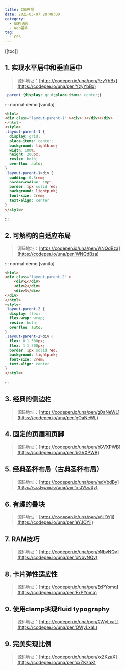 ```yaml
---
title: CSS布局
date: 2021-03-07 20:08:00
category: 
  - 编程语言
  - Web基础
tag: 
  - CSS
---
```


<!-- more -->
[[toc]]

## 1. 实现水平居中和垂直居中
>
> 源码地址：[https://codepen.io/una/pen/YzyYbBx](https://codepen.io/una/pen/YzyYbBx)

```css
.parent {display: grid;place-items: center;}
```

::: normal-demo [vanilla]

```html
<html>
<div class="layout-parent-1" ><div>:)</div></div>
</html>
<style>
.layout-parent-1 {
  display: grid;
  place-items: center;
  background: lightblue;
  width: 100%;
  height: 200px;
  resize: both;
  overflow: auto;
}
.layout-parent-1>div {
  padding: 0.5rem;
  border-radius: 10px;
  border: 1px solid red;
  background: lightpink;
  font-size: 2rem;
  text-align: center;
}
</style>
```

:::

## 2. 可解构的自适应布局
>
> 源码地址：[https://codepen.io/una/pen/WNQdBza](https://codepen.io/una/pen/WNQdBza)

::: normal-demo [vanilla]

```html
<html>
<div class="layout-parent-2" >
    <div>1</div>
    <div>2</div>
    <div>3</div>
</div>
</html>
<style>
.layout-parent-2 {
  display: flex;
  flex-wrap: wrap;
  resize: both;
  overflow: auto;
}
.layout-parent-2>div {
  flex: 0 1 300px;
  flex: 1 1 300px;
  border: 1px solid red;
  background: lightpink;
  font-size: 2rem;
  text-align: center;
}
</style>
```

:::

## 3. 经典的侧边栏
>
> 源码地址：[https://codepen.io/una/pen/gOaNeWL](https://codepen.io/una/pen/gOaNeWL)

## 4. 固定的页眉和页脚
>
> 源码地址：[https://codepen.io/una/pen/bGVXPWB](https://codepen.io/una/pen/bGVXPWB)

## 5. 经典圣杯布局（古典圣杯布局）
>
> 源码地址：[https://codepen.io/una/pen/mdVbdBy](https://codepen.io/una/pen/mdVbdBy)

## 6. 有趣的叠块
>
> 源码地址：[https://codepen.io/una/pen/eYJOYjj](https://codepen.io/una/pen/eYJOYjj)

## 7. RAM技巧
>
> 源码地址：[https://codepen.io/una/pen/oNbvNQv](https://codepen.io/una/pen/oNbvNQv)

## 8. 卡片弹性适应性
>
> 源码地址：[https://codepen.io/una/pen/ExPYomq](https://codepen.io/una/pen/ExPYomq)

## 9. 使用clamp实现fluid typography
>
> 源码地址：[https://codepen.io/una/pen/QWyLxaL](https://codepen.io/una/pen/QWyLxaL)

## 9. 完美实现比例
>
> 源码地址：[https://codepen.io/una/pen/xxZKzaX](https://codepen.io/una/pen/xxZKzaX)
